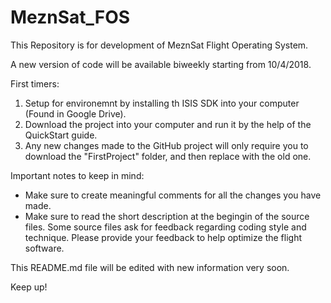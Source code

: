 # MeznSat_FOS
This Repository is for development of MeznSat Flight Operating System.

A new version of code will be available biweekly starting from 10/4/2018. 

First timers:
1. Setup for environemnt by installing th ISIS SDK into your computer (Found in Google Drive).
2. Download the project into your computer and run it by the help of the QuickStart guide. 
3. Any new changes made to the GitHub project will only require you to download the "FirstProject" folder, and then replace with the old one.

Important notes to keep in mind:
- Make sure to create meaningful comments for all the changes you have made.
- Make sure to read the short description at the begingin of the source files. Some source files ask for feedback regarding coding style and technique. Please provide your feedback to help optimize the flight software. 

This README.md file will be edited with new information very soon. 

Keep up!
